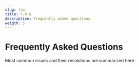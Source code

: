 ```yaml
---
slug: faq
title: F.A.Q
description: Frequently asked questions
weigth: 5
---
```


# Frequently Asked Questions

Most common issues and their resolutions are summarized here